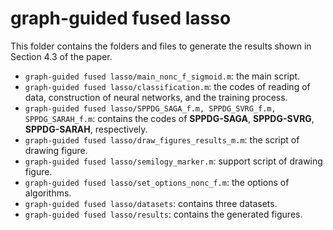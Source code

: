 # graph-guided fused lasso
This folder contains the folders and files to generate the results shown in Section 4.3 of the paper.
- `graph-guided fused lasso/main_nonc_f_sigmoid.m`:  the main script.
- `graph-guided fused lasso/classification.m`:   the codes of reading of data, construction of neural networks, and the training process.
- `graph-guided fused lasso/SPPDG_SAGA_f.m, SPPDG_SVRG_f.m, SPPDG_SARAH_f.m`:  contains the codes of **SPPDG-SAGA**, **SPPDG-SVRG**, **SPPDG-SARAH**, respectively.
- `graph-guided fused lasso/draw_figures_results_m.m`:  the script of drawing figure.
- `graph-guided fused lasso/semilogy_marker.m`:  support script of drawing figure.
- `graph-guided fused lasso/set_options_nonc_f.m`:   the options of algorithms.
- `graph-guided fused lasso/datasets`:  contains  three datasets.
- `graph-guided fused lasso/results`:  contains the generated figures.

